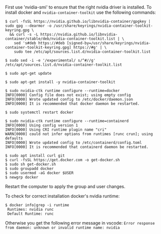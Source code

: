 First use 'nvidia-smi' to ensure that the right nvidia driver is installed. To install docker and `nvidia-container-toolkit` use the following commands:

```
$ curl -fsSL https://nvidia.github.io/libnvidia-container/gpgkey | sudo gpg --dearmor -o /usr/share/keyrings/nvidia-container-toolkit-keyring.gpg \
  && curl -s -L https://nvidia.github.io/libnvidia-container/stable/deb/nvidia-container-toolkit.list | \
    sed 's#deb https://#deb [signed-by=/usr/share/keyrings/nvidia-container-toolkit-keyring.gpg] https://#g' | \
    sudo tee /etc/apt/sources.list.d/nvidia-container-toolkit.list

$ sudo sed -i -e '/experimental/ s/^#//g' /etc/apt/sources.list.d/nvidia-container-toolkit.list

$ sudo apt-get update

$ sudo apt-get install -y nvidia-container-toolkit

$ sudo nvidia-ctk runtime configure --runtime=docker
INFO[0000] Config file does not exist; using empty config
INFO[0000] Wrote updated config to /etc/docker/daemon.json
INFO[0000] It is recommended that docker daemon be restarted.

$ sudo systemctl restart docker

$ sudo nvidia-ctk runtime configure --runtime=containerd
INFO[0000] Using config version 1
INFO[0000] Using CRI runtime plugin name "cri"
WARN[0000] could not infer options from runtimes [runc crun]; using defaults
INFO[0000] Wrote updated config to /etc/containerd/config.toml
INFO[0000] It is recommended that containerd daemon be restarted.

$ sudo apt install curl git
$ curl -fsSL https://get.docker.com -o get-docker.sh
$ sudo sh get-docker.sh
$ sudo groupadd docker
$ sudo usermod -aG docker $USER
$ newgrp docker
```

Restart the computer to apply the group and user changes.

To check for correct installation docker's nvidia runtime:

```
$ docker info|grep -i runtime
 Runtimes: nvidia runc
 Default Runtime: runc
```

Otherwise you get the following error message in vscode: `Error response from daemon: unknown or invalid runtime name: nvidia`
